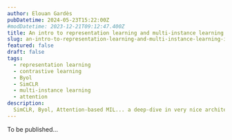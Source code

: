 ```yaml
---
author: Elouan Gardès
pubDatetime: 2024-05-23T15:22:00Z
#modDatetime: 2023-12-21T09:12:47.400Z
title: An intro to representation learning and multi-instance learning in a cool and complex problem
slug: an-intro-to-representation-learning-and-multi-instance-learning-in-a-cool-and-complex-problem
featured: false
draft: false
tags:
  - representation learning
  - contrastive learning
  - Byol
  - SimCLR
  - multi-instance learning
  - attention
description:
  SimCLR, Byol, Attention-based MIL... a deep-dive in very nice architectures and concepts
---
```


To be published...
